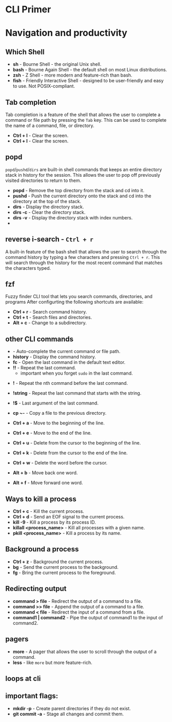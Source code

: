 # CLI Primer

# Navigation and productivity

## Which Shell
- **sh** - Bourne Shell - the original Unix shell.
- **bash** - Bourne Again Shell - the default shell on most Linux distributions.
- **zsh** - Z Shell - more modern and feature-rich than bash.
- **fish** - Friendly Interactive Shell - designed to be user-friendly and easy to use. Not POSIX-compliant.


## Tab completion
Tab completion is a feature of the shell that allows the user to complete a command or file path by pressing the `Tab` key. This can be used to complete the name of a command, file, or directory.
- **Ctrl + l** - Clear the screen.
- **Ctrl + l** - Clear the screen.

## popd
`popd`/`pushd`/`dirs` are built-in shell commands that keeps an entire directory stack in history for the session. This allows the user to pop off previously visited directories to return to them.
- **popd** - Remove the top directory from the stack and cd into it.
- **pushd** - Push the current directory onto the stack and cd into the directory at the top of the stack.
- **dirs** - Display the directory stack.
- **dirs -c** - Clear the directory stack.
- **dirs -v** - Display the directory stack with index numbers.
-

## reverse i-search - `Ctrl + r`
A built-in feature of the bash shell that allows the user to search through the command history by typing a few characters and pressing `Ctrl + r`. This will search through the history for the most recent command that matches the characters typed.

## fzf
Fuzzy finder CLI tool that lets you search commands, directories, and programs
After configurting the following shortcuts are available:
- **Ctrl + r** - Search command history.
- **Ctrl + t** - Search files and directories.
- **Alt + c** - Change to a subdirectory.

## other CLI commands
- **<TAB>** - Auto-complete the current command or file path.
- **history** - Display the command history.
- **fc** - Open the last command in the default text editor.
- **!!** - Repeat the last command.
  - important when you forget `sudo` in the last command.
<!-- - **!n** - Repeat the nth command in the history. -->
- **!<n>** - Repeat the nth command before the last command.
- **!string** - Repeat the last command that starts with the string.
- **!$** - Last argument of the last command.
- **cp <file> ~-** - Copy a file to the previous directory.

- **Ctrl + a** - Move to the beginning of the line.
- **Ctrl + e** - Move to the end of the line.
- **Ctrl + u** - Delete from the cursor to the beginning of the line.
- **Ctrl + k** - Delete from the cursor to the end of the line.
- **Ctrl + w** - Delete the word before the cursor.
- **Alt + b** - Move back one word.
- **Alt + f** - Move forward one word.


## Ways to kill a process
- **Ctrl + c** - Kill the current process.
- **Ctrl + d** - Send an EOF signal to the current process.
- **kill -9 <pid>** - Kill a process by its process ID.
- **killall <process_name>** - Kill all processes with a given name.
- **pkill <process_name>** - Kill a process by its name.


## Background a process
- **Ctrl + z** - Background the current process.
- **bg** - Send the current process to the background.
- **fg** - Bring the current process to the foreground.

## Redirecting output
- **command > file** - Redirect the output of a command to a file.
- **command >> file** - Append the output of a command to a file.
- **command < file** - Redirect the input of a command from a file.
- **command1 | command2** - Pipe the output of command1 to the input of command2.

## pagers
- **more** - A pager that allows the user to scroll through the output of a command.
- **less** - like `more` but more feature-rich. 

## loops at cli

## important flags:
- **mkdir -p** - Create parent directories if they do not exist.
- **git commit -a** - Stage all changes and commit them.





